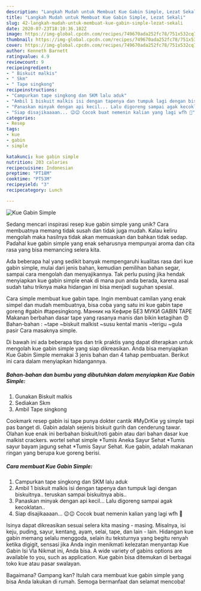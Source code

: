 ```yaml
---
description: "Langkah Mudah untuk Membuat Kue Gabin Simple, Lezat Sekali"
title: "Langkah Mudah untuk Membuat Kue Gabin Simple, Lezat Sekali"
slug: 42-langkah-mudah-untuk-membuat-kue-gabin-simple-lezat-sekali
date: 2020-07-23T18:10:36.102Z
image: https://img-global.cpcdn.com/recipes/749670ada252fc78/751x532cq70/kue-gabin-simple-foto-resep-utama.jpg
thumbnail: https://img-global.cpcdn.com/recipes/749670ada252fc78/751x532cq70/kue-gabin-simple-foto-resep-utama.jpg
cover: https://img-global.cpcdn.com/recipes/749670ada252fc78/751x532cq70/kue-gabin-simple-foto-resep-utama.jpg
author: Kenneth Barnett
ratingvalue: 4.9
reviewcount: 9
recipeingredient:
- " Biskuit malkis"
- " Skm"
- " Tape singkong"
recipeinstructions:
- "Campurkan tape singkong dan SKM lalu aduk"
- "Ambil 1 biskuit malkis isi dengan tapenya dan tumpuk lagi dengan biskuitnya.. teruskan sampai biskuitnya abis.."
- "Panaskan minyak dengan api kecil... Lalu digoreng sampai agak kecoklatan.."
- "Siap disajikaaaan... 😉😉 Cocok buat nemenin kalian yang lagi wfh 🤗"
categories:
- Resep
tags:
- kue
- gabin
- simple

katakunci: kue gabin simple 
nutrition: 203 calories
recipecuisine: Indonesian
preptime: "PT18M"
cooktime: "PT53M"
recipeyield: "3"
recipecategory: Lunch

---
```



![Kue Gabin Simple](https://img-global.cpcdn.com/recipes/749670ada252fc78/751x532cq70/kue-gabin-simple-foto-resep-utama.jpg)

Sedang mencari inspirasi resep kue gabin simple yang unik? Cara membuatnya memang tidak susah dan tidak juga mudah. Kalau keliru mengolah maka hasilnya tidak akan memuaskan dan bahkan tidak sedap. Padahal kue gabin simple yang enak seharusnya mempunyai aroma dan cita rasa yang bisa memancing selera kita.

Ada beberapa hal yang sedikit banyak mempengaruhi kualitas rasa dari kue gabin simple, mulai dari jenis bahan, kemudian pemilihan bahan segar, sampai cara mengolah dan menyajikannya. Tak perlu pusing jika hendak menyiapkan kue gabin simple enak di mana pun anda berada, karena asal sudah tahu triknya maka hidangan ini bisa menjadi suguhan spesial.

Cara simple membuat kue gabin tape. Ingin membuat camilan yang enak simpel dan mudah membuatnya, bisa coba yang satu ini kue gabin tape goreng #gabin #tapesingkong. Манник на Кефире БЕЗ МУКИ GABIN TAPE Makanan berbahan dasar tape yang rasanya manis dan bikin ketagihan 😍 Bahan-bahan : ~tape ~biskuit malkist ~susu kental manis ~terigu ~gula pasir Cara masaknya simple.


Di bawah ini ada beberapa tips dan trik praktis yang dapat diterapkan untuk mengolah kue gabin simple yang siap dikreasikan. Anda bisa menyiapkan Kue Gabin Simple memakai 3 jenis bahan dan 4 tahap pembuatan. Berikut ini cara dalam menyiapkan hidangannya.

<!--inarticleads1-->

##### Bahan-bahan dan bumbu yang dibutuhkan dalam menyiapkan Kue Gabin Simple:

1. Gunakan  Biskuit malkis
1. Sediakan  Skm
1. Ambil  Tape singkong


Cookmark resep gabin isi tape punya dokter cantik #MyDrKie yg simple tapi pas banget di. Gabin adalah sejenis biskuit gurih dan cenderung tawar. Olahan kue enak ini berbahan biskuit/roti gabin atau dari bahan dasar kue malkist crackers. wortel sehat simple *Tumis Aneka Sayur Sehat *Tumis sayur bayam jagung sehat *Tumis Sayur Sehat. Kue gabin, adalah makanan ringan yang berupa kue goreng berisi. 

<!--inarticleads2-->

##### Cara membuat Kue Gabin Simple:

1. Campurkan tape singkong dan SKM lalu aduk
1. Ambil 1 biskuit malkis isi dengan tapenya dan tumpuk lagi dengan biskuitnya.. teruskan sampai biskuitnya abis..
1. Panaskan minyak dengan api kecil... Lalu digoreng sampai agak kecoklatan..
1. Siap disajikaaaan... 😉😉 Cocok buat nemenin kalian yang lagi wfh 🤗


Isinya dapat dikreasikan sesuai selera kita masing - masing. Misalnya, isi keju, puding, sayur, kentang, ayam, selai, tape, dan lain - lain. Hidangan kue gabin memang selalu menggoda, selain itu teksturnya yang begitu renyah ketika digigit, sensasi jika Anda ingin menikmati kelezatan menyantap Kue Gabin Isi Vla Nikmat ini, Anda bisa. A wide variety of gabins options are available to you, such as application. Kue gabin bisa ditemukan di berbagai toko kue atau pasar swalayan. 

Bagaimana? Gampang kan? Itulah cara membuat kue gabin simple yang bisa Anda lakukan di rumah. Semoga bermanfaat dan selamat mencoba!
